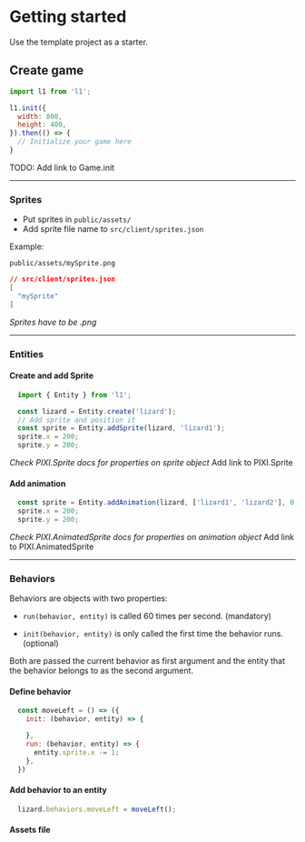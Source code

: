 # Getting started

Use the template project as a starter.

## Create game

```js
import l1 from 'l1';

l1.init({
  width: 800,
  height: 400,
}).then(() => {
  // Initialize your game here
}
```

TODO: Add link to Game.init

---

### Sprites

- Put sprites in `public/assets/`
- Add sprite file name to `src/client/sprites.json`

Example:

`public/assets/mySprite.png`

```json
// src/client/sprites.json
[
  "mySprite"
]

```

*Sprites have to be .png*

---

### Entities

#### Create and add Sprite

```javascript
  import { Entity } from 'l1';

  const lizard = Entity.create('lizard');
  // Add sprite and position it
  const sprite = Entity.addSprite(lizard, 'lizard1');
  sprite.x = 200;
  sprite.y = 200;

```

*Check PIXI.Sprite docs for properties on sprite object*
Add link to PIXI.Sprite

#### Add animation

```javascript
  const sprite = Entity.addAnimation(lizard, ['lizard1', 'lizard2'], 0.1);
  sprite.x = 200;
  sprite.y = 200;
```

*Check PIXI.AnimatedSprite docs for properties on animation object*
Add link to PIXI.AnimatedSprite

---

### Behaviors

Behaviors are objects with two properties: 

 - `run(behavior, entity)` is called 60 times per second. (mandatory)

 - `init(behavior, entity)` is only called the first time the behavior runs. (optional)

 Both are passed the current behavior as first argument and the entity that the
 behavior belongs to as the second argument.

#### Define behavior

```javascript
  const moveLeft = () => ({
    init: (behavior, entity) => {

    },
    run: (behavior, entity) => {
      entity.sprite.x -= 1;
    },
  })
```

#### Add behavior to an entity

```javascript
  lizard.behaviors.moveLeft = moveLeft();
```

#### Assets file